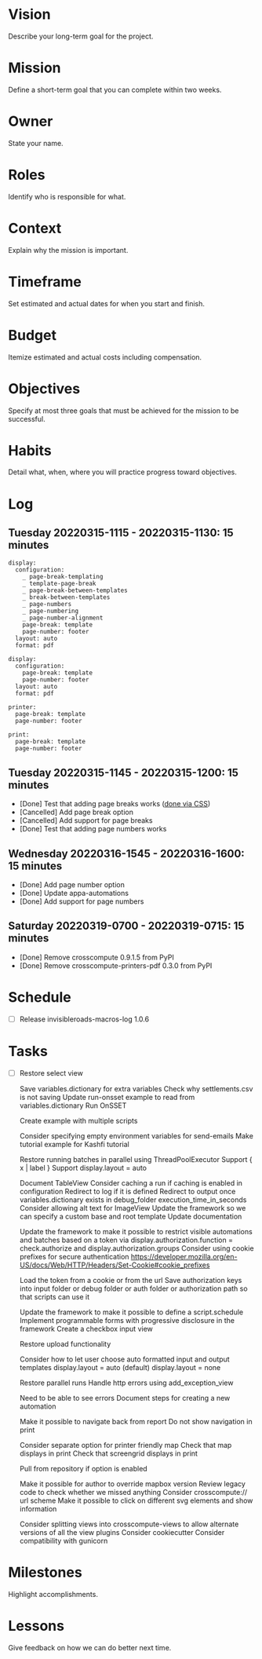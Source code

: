 # Vision
Describe your long-term goal for the project.

# Mission
Define a short-term goal that you can complete within two weeks.

# Owner
State your name.

# Roles
Identify who is responsible for what.

# Context
Explain why the mission is important.

# Timeframe
Set estimated and actual dates for when you start and finish.

# Budget
Itemize estimated and actual costs including compensation.

# Objectives
Specify at most three goals that must be achieved for the mission to be successful.

# Habits
Detail what, when, where you will practice progress toward objectives.

# Log

## Tuesday 20220315-1115 - 20220315-1130: 15 minutes

```
display:
  configuration:
    _ page-break-templating
    _ template-page-break
    _ page-break-between-templates
    _ break-between-templates
    _ page-numbers
    _ page-numbering
    _ page-number-alignment
    page-break: template
    page-number: footer
  layout: auto
  format: pdf

display:
  configuration:
    page-break: template
    page-number: footer
  layout: auto
  format: pdf

printer:
  page-break: template
  page-number: footer

print:
  page-break: template
  page-number: footer
```

## Tuesday 20220315-1145 - 20220315-1200: 15 minutes

- [Done] Test that adding page breaks works ([done via CSS](https://forum.crosscompute.com/t/how-to-add-page-breaks/174))
- [Cancelled] Add page break option
- [Cancelled] Add support for page breaks
- [Done] Test that adding page numbers works

## Wednesday 20220316-1545 - 20220316-1600: 15 minutes

- [Done] Add page number option
- [Done] Update appa-automations
- [Done] Add support for page numbers

## Saturday 20220319-0700 - 20220319-0715: 15 minutes

- [Done] Remove crosscompute 0.9.1.5 from PyPI
- [Done] Remove crosscompute-printers-pdf 0.3.0 from PyPI

# Schedule

- [ ] Release invisibleroads-macros-log 1.0.6

# Tasks

- [ ] Restore select view

    Save variables.dictionary for extra variables
    Check why settlements.csv is not saving
    Update run-onsset example to read from variables.dictionary
    Run OnSSET

    Create example with multiple scripts

    Consider specifying empty environment variables for send-emails
    Make tutorial example for Kashfi tutorial

    Restore running batches in parallel using ThreadPoolExecutor
    Support { x | label }
    Support display.layout = auto

    Document TableView
    Consider caching a run if caching is enabled in configuration
    Redirect to log if it is defined
    Redirect to output once variables.dictionary exists in debug_folder
        execution_time_in_seconds
    Consider allowing alt text for ImageView
    Update the framework so we can specify a custom base and root template
    Update documentation

    Update the framework to make it possible to restrict visible automations and batches based on a token via display.authorization.function = check.authorize and display.authorization.groups
    Consider using cookie prefixes for secure authentication
        https://developer.mozilla.org/en-US/docs/Web/HTTP/Headers/Set-Cookie#cookie_prefixes

    Load the token from a cookie or from the url
    Save authorization keys into input folder or debug folder or auth folder or authorization path so that scripts can use it

    Update the framework to make it possible to define a script.schedule
    Implement programmable forms with progressive disclosure in the framework 
    Create a checkbox input view

    Restore upload functionality

    Consider how to let user choose auto formatted input and output templates
        display.layout = auto (default)
        display.layout = none

    Restore parallel runs
    Handle http errors using add_exception_view

    Need to be able to see errors
    Document steps for creating a new automation

    Make it possible to navigate back from report
    Do not show navigation in print

    Consider separate option for printer friendly map
    Check that map displays in print
    Check that screengrid displays in print

    Pull from repository if option is enabled

    Make it possible for author to override mapbox version
    Review legacy code to check whether we missed anything
    Consider crosscompute:// url scheme
    Make it possible to click on different svg elements and show information

    Consider splitting views into crosscompute-views to allow alternate versions of all the view plugins
    Consider cookiecutter
    Consider compatibility with gunicorn


# Milestones
Highlight accomplishments.

# Lessons
Give feedback on how we can do better next time.
